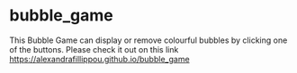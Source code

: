 # bubble_game
This Bubble Game can display or remove colourful bubbles by clicking one of the buttons.
Please check it out on this link https://alexandrafillippou.github.io/bubble_game
